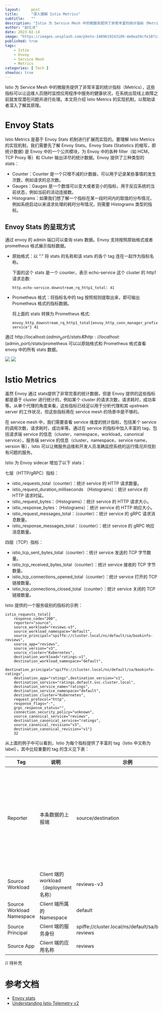 ```yaml
---
layout:     post
title:      "深入理解 Istio Metrics"
subtitle:   ""
description: "Istio 为 Service Mesh 中的微服务提供了非常丰富的统计指标（Metrics），这些指标可以让运维人员随时监控应用程序中服务的健康状况，在系统出现线上故障之前就发现潜在问题并进行处理。本文将介绍 Istio Metrics 的实现机制，以帮助读者深入了解其原理。。"
author: "赵化冰"
date: 2023-02-14
image: "https://images.unsplash.com/photo-1489619243109-4e0ea59cfe10?ixlib=rb-4.0.3&ixid=MnwxMjA3fDB8MHxwaG90by1wYWdlfHx8fGVufDB8fHx8&auto=format&fit=crop&w=2070&q=80"
published: true
tags:
    - Istio
    - Envoy
    - Service Mesh
    - Metrics
categories: [ Tech ]
showtoc: true
---
```


Istio 为 Service Mesh 中的微服务提供了非常丰富的统计指标（Metrics），这些指标可以让运维人员随时监控应用程序中服务的健康状况，在系统出现线上故障之前就发现潜在问题并进行处理。本文将介绍 Istio Metrics 的实现机制，以帮助读者深入了解其原理。

# Envoy Stats

Istio Metrics 是基于 Envoy Stats 机制进行扩展而实现的。要理解 Istio Metrics 的实现机制，我们需要先了解 Envoy Stats。Envoy Stats (Statistics 的缩写，即统计数据) 是 Envoy 中的一个公共模块，为 Envoy 中的各种 filter（如 HCM，TCP Proxy 等）和 Cluter 输出详尽的统计数据。Envoy 提供了三种类型的 stats：

* Counter：Counter 是一个只增不减的计数器，可以用于记录某些事情的发生次数，例如请求的总次数。
* Gauges：Gauges 是一个数值可以变大或者变小的指标，用于反应系统的当前状态，例如当前的活动连接数。
* Histograms：如果我们想了解一个指标在某一段时间内的取值的分布情况，例如系统启动以来请求处理的耗时分布情况，则需要 Histograms 类型的指标。

## Envoy Stats 的呈现方式

通过 envoy 的 admin 端口可以查询 stats 数据。Envoy 支持按照原始格式或者 prometheus 格式展示指标数据。

* 原始格式：以 "." 将 stats 的名称和该 stats 的各个 tag 连在一起作为指标名称。
    
    下面的这个 stats 是一个 counter，表示 echo-service 这个 cluster 的 http1 请求总数:
    ```
    http.echo-service.downstream_rq_http1_total: 41  
    ``` 
* Prometheus 格式：将指标名中的 tag 按照规则提取出来，即可输出 Prometheus 格式的指标数据。
    
    将上面的 stats 转换为 Prometheus 格式:
    ``` 
    envoy_http_downstream_rq_http1_total{envoy_http_conn_manager_prefix="echo-service"} 41 
    ```

通过 http://localhost:$(admin_port)/stats 和 http://localhost:$(admin_port)/stats/prometheus 可以以原始格式和 Prometheus 格式查看 envoy 中的所有 stats 数据。

![](/img/2023-02-14-istio-metrics-deep-dive/stats.png)
![](/img/2023-02-14-istio-metrics-deep-dive/stats-prometheus.png)

# Istio Metrics

虽然 Envoy 通过 stats提供了非常完善的统计数据，但是 Envoy 提供的这些指标都是基于 cluster 进行统计的，例如某个 cluster 的请求次数，请求耗时，成功率等。从单个代理的角度来看，这些指标已经足以用于分析代理和其 upstream server 的工作状况，但这些指标用在 service mesh 的场景中是不够的。

在 service mesh 中，我们需要查看 service 维度的统计指标，包括某个 service 的调用次数，请求耗时，成功率等。通过在 service 的指标中加入丰富的 tag，包括请求端 service 的信息（cluster，namespace，workload，canonical service），服务端 service 的信息（cluster，namespace，service name，version 等），Istio 可以让微服务运维和开发人员准确监控系统的运行情况并找到有问题的服务。

Istio 为 Envoy sidecar 增加了以下 stats：

七层（HTTP/gRPC）指标：
* istio_requests_total（counter）：统计 service 的 HTTP 请求数量。
* istio_request_duration_milliseconds （Histograms）：统计 service 的 HTTP 请求时延。
* istio_request_bytes：（Histograms）：统计 service 的 HTTP 请求大小。
* istio_response_bytes：（Histograms）：统计 service 的 HTTP 响应大小。
* istio_request_messages_total：（counter）：统计 service 的 gRPC 请求消息数量。
* istio_response_messages_total：（counter）：统计 service 的 gRPC 响应消息数量。

四层（TCP）指标：
* istio_tcp_sent_bytes_total（counter）：统计 service 发送的 TCP 字节数量。
* istio_tcp_received_bytes_total（counter）：统计 service 接收的 TCP 字节数量。
* istio_tcp_connections_opened_total（counter）：统计 service 打开的 TCP 链接数量。
* istio_tcp_connections_closed_total（counter）：统计 service 关闭的 TCP 链接数量。

Istio 提供的一个服务级别的指标的示例：

```
istio_requests_total{
    response_code="200",
    reporter="source",
    source_workload="reviews-v3",
    source_workload_namespace="default",
    source_principal="spiffe://cluster.local/ns/default/sa/bookinfo-reviews",
    source_app="reviews",
    source_version="v3",
    source_cluster="Kubernetes",
    destination_workload="ratings-v1",
    destination_workload_namespace="default",
    destination_principal="spiffe://cluster.local/ns/default/sa/bookinfo-ratings",
    destination_app="ratings",destination_version="v1",
    destination_service="ratings.default.svc.cluster.local",
    destination_service_name="ratings",
    destination_service_namespace="default",
    destination_cluster="Kubernetes",
    request_protocol="http",
    response_flags="-",
    grpc_response_status="",
    connection_security_policy="unknown",
    source_canonical_service="reviews",
    destination_canonical_service="ratings",
    source_canonical_revision="v3",
    destination_canonical_revision="v1"} 
    32
```

从上面的例子中可以看到，Istio 为每个指标提供了丰富的 tag（Istio 中又称为 label），其中比较重要的 tag 的含义见下表：

| Tag | 说明 | 示例 | 备注 |
|-----|------|------|------|
| Reporter    | 本条数据的上报端   |  source/destination  | 如果数据是从 client 端的 sidecar proxy 上报的，则取值为 source；如果是从 server 端的 sidecar proxy 上报的，则取值为 destination |   
| Source Workload|Client 端的 workload（deployment 名称）| reviews-v3 |      |   
|Source Workload Namespace|Client 端所属的 Namespace|default|      |   
|Source Principal|Client 端的服务身份|spiffe://cluster.local/ns/default/sa/bookinfo-reviews|  
|Source App|Client 端的应用名称|reviews|  

// 待补充

# 参考文档

* [Envoy stats](https://blog.envoyproxy.io/envoy-stats-b65c7f363342)
* [Understanding Istio Telemetry v2](https://blog.christianposta.com/understanding-istio-telemetry-v2/#:~:text=A%20metric%20is%20a%20counter,DISTRIBUTION%20measuring%20latency%20of%20requests)